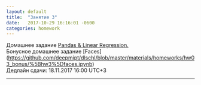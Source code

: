 ```yaml
---
layout: default
title:  "Занятие 3"
date:   2017-10-29 16:16:01 -0600
categories: homework
---
```

Домашнее задание
[Pandas & Linear Regression.](https://github.com/deepmipt/dlschl/blob/master/materials/homeworks/hw03/%5Bhw3%5DPandas_LinearRegression.ipynb)  
Бонусное домашнее задание [Faces]
(https://github.com/deepmipt/dlschl/blob/master/materials/homeworks/hw03_bonus/%5Bhw3%5Dfaces.ipynb)  
Дедлайн сдачи: 18.11.2017 16:00 UTC+3

----------------------------
